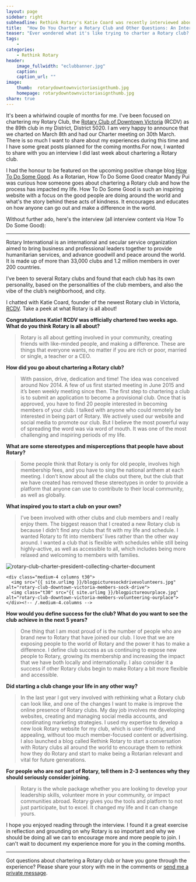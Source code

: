 ```yaml
---
layout: page
sidebar: right
subheadline: Rethink Rotary's Katie Coard was recently interviewed about chartering a Rotary club, Rotary stereotypes and why Rotary is so important
title:  "How Do You Charter a Rotary Club and Other Questions: An Interview"
teaser: "Ever wondered what it's like trying to charter a Rotary club? Rethink Rotary's Katie Coard shared her experiences in a recent interview on the upcoming social good blog <a href="http://howtodosomegood.com/">How To Do Some Good</a>"
tags:
    - 
categories:
    - Rethink Rotary
header:
    image_fullwidth: "eclubbanner.jpg"
    caption: 
    caption_url: ""
image:
    thumb:  rotarydowntownvictoriasignthumb.jpg
    homepage: rotarydowntownvictoriasignthumb.jpg
share: true
---
```

It's been a whirlwind couple of months for me. I've been focused on chartering my Rotary Club, the <a href="http://rcdv.ca">Rotary Club of Downtown Victoria</a> (RCDV) as the 89th club in my District, District 5020. I am very happy to announce that we charted on March 8th and had our Charter meeting on 30th March. There is so much I want to share about my experiences during this time and I have some great posts planned for the coming months.For now, I wanted to share with you an interview I did last week about chartering a Rotary club. 


I had the honour to be featured on the upcoming positive change blog <a href="http://howtodosomegood.com/">How To Do Some Good</a>. As a Rotarian, How To Do Some Good creator Mandy Pui was curious how someone goes about chartering a Rotary club and how the process has impacted my life. How To Do Some Good is such an inspiring website with a focus on the good people are doing around the world and what's the story behind these acts of kindness. It encourages and educates on how anyone can go out and make a difference in the world. 

Without further ado, here's the interview (all interview content via How To Do Some Good):

<hr>
Rotary International is an international and secular service organization aimed to bring business and professional leaders together to provide humanitarian services, and advance goodwill and peace around the world.  It is made up of more than 33,000 clubs and 1.2 million members in over 200 countries.

I’ve been to several Rotary clubs and found that each club has its own personality, based on the personalities of the club members, and also the vibe of the club’s neighborhood, and city.

I chatted with Katie Coard, founder of the newest Rotary club in Victoria, <a href="https://www.facebook.com/rotarydowntownvictoria/?fref=ts">RCDV</a>. Take a peek at what Rotary is all about!

<strong>Congratulations Katie! RCDV was officially chartered two weeks ago. What do you think Rotary is all about?</strong>
<blockquote>Rotary is all about getting involved in your community, creating friends with like-minded people, and making a difference. These are things that everyone wants, no matter if you are rich or poor, married or single, a teacher or a CEO.</blockquote>

<strong>How did you go about chartering a Rotary club?</strong>
<blockquote>With passion, drive, dedication and time! The idea was conceived around Nov 2014. A few of us first started meeting in June 2015 and it’s been weekly meeting since then.  The first step to chartering a club is to submit an application to become a provisional club. Once that is approved, you have to find 20 people interested in becoming members of your club. I talked with anyone who could remotely be interested in being part of Rotary. We actively used our website and social media to promote our club. But I believe the most powerful way of spreading the word was via word of mouth. It was one of the most challenging and inspiring periods of my life.</blockquote>

<strong>What are some stereotypes and misperceptions that people have about Rotary?</strong>
<blockquote>Some people think that Rotary is only for old people, involves high membership fees, and you have to sing the national anthem at each meeting. I don’t know about all the clubs out there, but the club that we have created has removed these stereotypes in order to provide a platform that anyone can use to contribute to their local community, as well as globally.</blockquote>

<strong>What inspired you to start a club on your own?</strong>
<blockquote>I’ve been involved with other clubs and club members and I really enjoy them. The biggest reason that I created a new Rotary club is because I didn’t find any clubs that fit with my life and schedule.  I wanted Rotary to fit into members’ lives rather than the other way around. I wanted a club that is flexible with schedules while still being highly-active, as well as accessible to all, which includes being more relaxed and welcoming to members with families.</blockquote>

<div class="row">
    <div class="medium-8 columns t30">
        <img src="{{ site.urlimg }}/charter-night-rotary-downtown-victoria.jpg" alt="rotary-club-charter-president-collecting-charter-document">
    </div><!-- /.medium-8.columns -->

    <div class="medium-4 columns t30">
      <img src="{{ site.urlimg }}/blogpicturesockdrivevolunteers.jpg" alt="rotary-club-downtown-victoria-members-sock-drive">
      <img class="t30" src="{{ site.urlimg }}/blogpictureourplace.jpg" alt="rotary-club-downtown-victoria-members-volunteering-ourplace">
    </div><!-- /.medium-4.columns -->

</div><!-- /.row -->

<strong>How would you define success for the club? What do you want to see the club achieve in the next 5 years?</strong>
<blockquote>One thing that I am most proud of is the number of people who are brand new to Rotary that have joined our club. I love that we are exposing people to the world of Rotary and the power it has to make a difference.  I define club success as us continuing to expose new people to Rotary, growing its membership and increasing the impact that we have both locally and internationally. I also consider it a success if other Rotary clubs begin to make Rotary a bit more flexible and accessible.</blockquote>

<strong>Did starting a club change your life in any other way?</strong>
<blockquote>In the last year I got very involved with rethinking what a Rotary club can look like, and one of the changes I want to make is improve the online presence of Rotary clubs. My day job involves me developing websites, creating and managing social media accounts, and coordinating marketing strategies.  I used my expertise to develop a new look Rotary website for my club, which is user-friendly, and appealing, without too much member-focused content or advertising. I also launched a blog called Rethink Rotary to start a conversation with Rotary clubs all around the world to encourage them to rethink how they do Rotary and start to make being a Rotarian relevant and vital for future generations.</blockquote>

<strong>For people who are not part of Rotary, tell them in 2-3 sentences why they should seriously consider joining.</strong>
<blockquote>Rotary is the whole package whether you are looking to develop your leadership skills, volunteer more in your community, or impact communities abroad. Rotary gives you the tools and platform to not just participate, but to excel. It changed my life and it can change yours.</blockquote>

I hope you enjoyed reading through the interview. I found it a great exercise in reflection and grounding on why Rotary is so important and why we should be doing all we can to encourage more and more people to join. I can't wait to document my experience more for you in the coming months.

<hr>
</hr>
Got questions about chartering a Rotary club or have you gone through the experience? Please share your story with me in the comments or <a href="http://rethinkrotary.com/contact/">send me a private message</a>.

<!-- ## Other Post Formats
{: .t60 }
{% include list-posts.html tag='post format' %} -->
